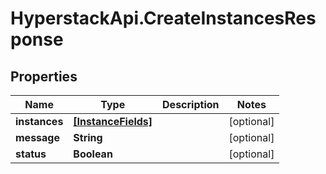 # HyperstackApi.CreateInstancesResponse

## Properties

Name | Type | Description | Notes
------------ | ------------- | ------------- | -------------
**instances** | [**[InstanceFields]**](InstanceFields.md) |  | [optional] 
**message** | **String** |  | [optional] 
**status** | **Boolean** |  | [optional] 



